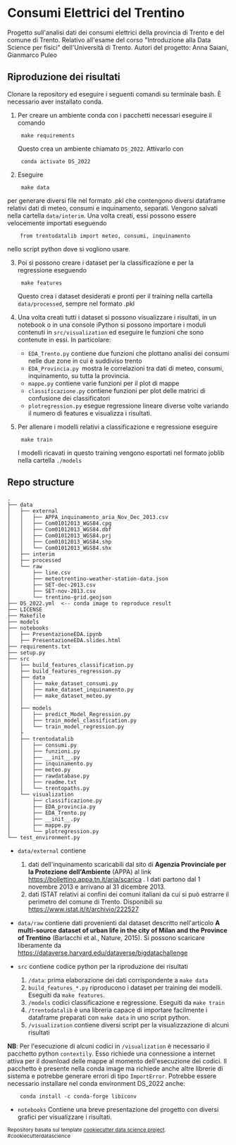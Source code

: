 Consumi Elettrici del Trentino
==============================

Progetto sull'analisi dati dei consumi elettrici della provincia di Trento e del comune di Trento.
Relativo all'esame del corso "Introduzione alla Data Science per fisici" dell'Università di Trento.
Autori del progetto: Anna Saiani, Gianmarco Puleo

## Riproduzione dei risultati

Clonare la repository ed eseguire i seguenti comandi su terminale bash. È necessario aver installato conda.

1. Per creare un ambiente conda con i pacchetti necessari eseguire il comando

		make requirements
		
   Questo crea un ambiente chiamato `DS_2022`. Attivarlo con
   
		conda activate DS_2022
   	
2. Eseguire 

		make data
	
per generare diversi file nel formato .pkl che contengono diversi dataframe 
relativi dati di meteo, consumi e inquinamento, separati. Vengono salvati nella cartella `data/interim`.
Una volta creati, essi possono essere velocemente importati eseguendo

		from trentodatalib import meteo, consumi, inquinamento
		
nello script python dove si vogliono usare.

3. Poi si possono creare i dataset per la classificazione e per la regressione eseguendo

		make features

   Questo crea i dataset desiderati e pronti per il training nella cartella `data/processed`, sempre nel formato .pkl
   
4. Una volta creati tutti i dataset si possono visualizzare i risultati, in un notebook o in una console iPython si possono importare i moduli contenuti in `src/visualization` ed eseguire le funzioni che sono contenute in essi. In particolare:
	+ `EDA_Trento.py` contiene due funzioni che plottano analisi dei consumi nelle due zone in cui è suddiviso trento
	+ `EDA_Provincia.py `mostra le correlazioni tra dati di meteo, consumi, inquinamento, su tutta la provincia.
	+ `mappe.py` contiene varie funzioni per il plot di mappe
	+ `classificazione.py` contiene funzioni per plot delle matrici di confusione dei classificatori
	+ `plotregression.py` esegue regressione lineare diverse volte variando il numero di features e visualizza i risultati.

5. Per allenare i modelli relativi a classificazione e regressione eseguire

		make train
		
   I modelli ricavati in questo training vengono esportati nel formato joblib nella cartella `./models`

## Repo structure
```
.
├── data
│   ├── external 
│   │   ├── APPA_inquinamento_aria_Nov_Dec_2013.csv
│   │   ├── Com01012013_WGS84.cpg
│   │   ├── Com01012013_WGS84.dbf
│   │   ├── Com01012013_WGS84.prj
│   │   ├── Com01012013_WGS84.shp
│   │   └── Com01012013_WGS84.shx
│   ├── interim
│   ├── processed
│   └── raw
│       ├── line.csv
│       ├── meteotrentino-weather-station-data.json
│       ├── SET-dec-2013.csv
│       ├── SET-nov-2013.csv
│       └── trentino-grid.geojson
├── DS_2022.yml  <-- conda image to reproduce result
├── LICENSE
├── Makefile
├── models
├── notebooks
│   ├── PresentazioneEDA.ipynb
│   ├── PresentazioneEDA.slides.html
├── requirements.txt
├── setup.py
├── src
│   ├── build_features_classification.py
│   ├── build_features_regression.py
│   ├── data
│   │   ├── make_dataset_consumi.py
│   │   ├── make_dataset_inquinamento.py
│   │   ├── make_dataset_meteo.py
│   │ 
│   ├── models
│   │   ├── predict_Model_Regression.py
│   │   ├── train_model_classification.py
│   │   └── train_model_regression.py
│   ├
│   ├── trentodatalib
│   │   ├── consumi.py
│   │   ├── funzioni.py
│   │   ├── __init__.py
│   │   ├── inquinamento.py
│   │   ├── meteo.py
│   │   ├── rawdatabase.py
│   │   ├── readme.txt
│   │   └── trentopaths.py
│   └── visualization
│       ├── classificazione.py
│       ├── EDA_provincia.py
│       ├── EDA_Trento.py
│       ├── __init__.py
│       ├── mappe.py
│       └── plotregression.py
└── test_environment.py
```

+ `data/external` contiene 
	1. dati dell'inquinamento scaricabili dal sito di **Agenzia Provinciale per la Protezione dell'Ambiente** (APPA)
	al link <https://bollettino.appa.tn.it/aria/scarica> . I dati partono dal 1 novembre 2013 e arrivano al 31 dicembre 2013.
	2. dati ISTAT relativi ai confini dei comuni italiani da cui si può estrarre il perimetro del comune di Trento. Disponibili su 
	<https://www.istat.it/it/archivio/222527> 

+ `data/raw` contiene dati provenienti dal dataset descritto nell'articolo **A multi-source dataset of urban life in the city of Milan and the Province of Trentino** (Barlacchi et al., Nature, 2015). Si possono scaricare liberamente da <https://dataverse.harvard.edu/dataverse/bigdatachallenge>


+ `src` contiene codice python per la riproduzione dei risultati
	1. `/data`: prima elaborazione dei dati corrispondente a `make data`
	2. `build_features_*.py` riproducono i dataset per training dei modelli. Eseguiti da `make features`.
	3. `/models` codici classificazione e regressione. Eseguiti da `make train`
	4. `/trentodatalib` è una libreria capace di importare facilmente i dataframe preparati con `make data` in uno script python.
	5. `/visualization` contiene diversi script per la visualizzazione di alcuni risultati

**NB**: Per l'esecuzione di alcuni codici in `/visualization` è necessario il pacchetto python `contextily`. Esso richiede una connessione a internet attiva per il download delle mappe al momento dell'esecuzione dei codici. Il pacchetto è presente nella conda image ma richiede anche altre librerie di sistema e potrebbe generare errori di tipo `ImportError`. Potrebbe essere necessario installare nel conda environment DS_2022 anche:

		conda install -c conda-forge libiconv

+ `notebooks` Contiene una breve presentazione del progetto con diversi grafici per visualizzare i risultati.


<p><small>Repository basata sul template <a target="_blank" href="https://drivendata.github.io/cookiecutter-data-science/">cookiecutter data science project</a>. #cookiecutterdatascience</small></p>
